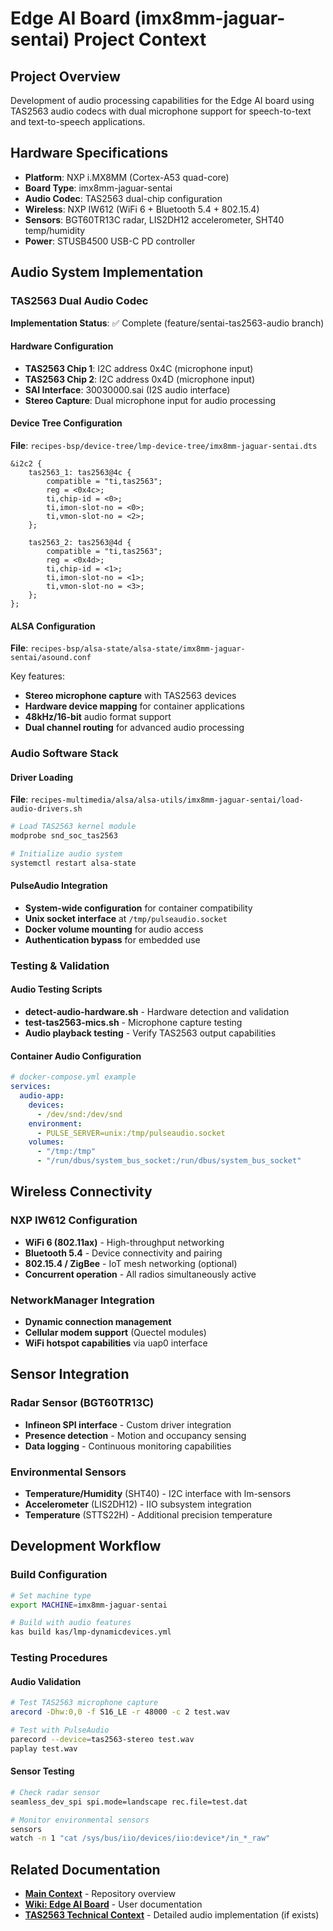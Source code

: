 # Edge AI Board (imx8mm-jaguar-sentai) Project Context

## Project Overview
Development of audio processing capabilities for the Edge AI board using TAS2563 audio codecs with dual microphone support for speech-to-text and text-to-speech applications.

## Hardware Specifications
- **Platform**: NXP i.MX8MM (Cortex-A53 quad-core)
- **Board Type**: imx8mm-jaguar-sentai
- **Audio Codec**: TAS2563 dual-chip configuration
- **Wireless**: NXP IW612 (WiFi 6 + Bluetooth 5.4 + 802.15.4)
- **Sensors**: BGT60TR13C radar, LIS2DH12 accelerometer, SHT40 temp/humidity
- **Power**: STUSB4500 USB-C PD controller

## Audio System Implementation

### TAS2563 Dual Audio Codec
**Implementation Status**: ✅ Complete (feature/sentai-tas2563-audio branch)

#### Hardware Configuration
- **TAS2563 Chip 1**: I2C address 0x4C (microphone input)
- **TAS2563 Chip 2**: I2C address 0x4D (microphone input)  
- **SAI Interface**: 30030000.sai (I2S audio interface)
- **Stereo Capture**: Dual microphone input for audio processing

#### Device Tree Configuration
**File**: `recipes-bsp/device-tree/lmp-device-tree/imx8mm-jaguar-sentai.dts`

```dts
&i2c2 {
    tas2563_1: tas2563@4c {
        compatible = "ti,tas2563";
        reg = <0x4c>;
        ti,chip-id = <0>;
        ti,imon-slot-no = <0>;
        ti,vmon-slot-no = <2>;
    };

    tas2563_2: tas2563@4d {
        compatible = "ti,tas2563";
        reg = <0x4d>;
        ti,chip-id = <1>;
        ti,imon-slot-no = <1>;
        ti,vmon-slot-no = <3>;
    };
};
```

#### ALSA Configuration
**File**: `recipes-bsp/alsa-state/alsa-state/imx8mm-jaguar-sentai/asound.conf`

Key features:
- **Stereo microphone capture** with TAS2563 devices
- **Hardware device mapping** for container applications
- **48kHz/16-bit** audio format support
- **Dual channel routing** for advanced audio processing

### Audio Software Stack

#### Driver Loading
**File**: `recipes-multimedia/alsa/alsa-utils/imx8mm-jaguar-sentai/load-audio-drivers.sh`

```bash
# Load TAS2563 kernel module
modprobe snd_soc_tas2563

# Initialize audio system
systemctl restart alsa-state
```

#### PulseAudio Integration
- **System-wide configuration** for container compatibility
- **Unix socket interface** at `/tmp/pulseaudio.socket`
- **Docker volume mounting** for audio access
- **Authentication bypass** for embedded use

### Testing & Validation

#### Audio Testing Scripts
- **detect-audio-hardware.sh** - Hardware detection and validation
- **test-tas2563-mics.sh** - Microphone capture testing
- **Audio playback testing** - Verify TAS2563 output capabilities

#### Container Audio Configuration
```yaml
# docker-compose.yml example
services:
  audio-app:
    devices:
      - /dev/snd:/dev/snd
    environment:
      - PULSE_SERVER=unix:/tmp/pulseaudio.socket
    volumes:
      - "/tmp:/tmp"
      - "/run/dbus/system_bus_socket:/run/dbus/system_bus_socket"
```

## Wireless Connectivity

### NXP IW612 Configuration
- **WiFi 6 (802.11ax)** - High-throughput networking
- **Bluetooth 5.4** - Device connectivity and pairing
- **802.15.4 / ZigBee** - IoT mesh networking (optional)
- **Concurrent operation** - All radios simultaneously active

### NetworkManager Integration
- **Dynamic connection management** 
- **Cellular modem support** (Quectel modules)
- **WiFi hotspot capabilities** via uap0 interface

## Sensor Integration

### Radar Sensor (BGT60TR13C)
- **Infineon SPI interface** - Custom driver integration
- **Presence detection** - Motion and occupancy sensing
- **Data logging** - Continuous monitoring capabilities

### Environmental Sensors
- **Temperature/Humidity** (SHT40) - I2C interface with lm-sensors
- **Accelerometer** (LIS2DH12) - IIO subsystem integration
- **Temperature** (STTS22H) - Additional precision temperature

## Development Workflow

### Build Configuration
```bash
# Set machine type
export MACHINE=imx8mm-jaguar-sentai

# Build with audio features
kas build kas/lmp-dynamicdevices.yml
```

### Testing Procedures

#### Audio Validation
```bash
# Test TAS2563 microphone capture
arecord -Dhw:0,0 -f S16_LE -r 48000 -c 2 test.wav

# Test with PulseAudio
parecord --device=tas2563-stereo test.wav
paplay test.wav
```

#### Sensor Testing
```bash
# Check radar sensor
seamless_dev_spi spi.mode=landscape rec.file=test.dat

# Monitor environmental sensors
sensors
watch -n 1 "cat /sys/bus/iio/devices/iio:device*/in_*_raw"
```

## Related Documentation

- **[Main Context](../context/MAIN_CONTEXT.md)** - Repository overview
- **[Wiki: Edge AI Board](../../wiki/Edge-AI-Board.md)** - User documentation
- **[TAS2563 Technical Context](./tas2563-technical-context.md)** - Detailed audio implementation (if exists)